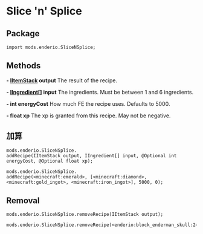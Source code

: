 # Slice 'n' Splice
## Package
`import mods.enderio.SliceNSplice;`

## Methods
**- [IItemStack](/Vanilla/Items/IItemStack/) output** The result of the recipe.

**- [IIngredient](/Vanilla/Variable_Types/IIngredient/)[] input** The ingredients. Must be between 1 and 6 ingredients.

**- int energyCost** How much FE the recipe uses. Defaults to 5000.

**- float xp** The xp is granted from this recipe. May not be negative.


## 加算
```zenscript
mods.enderio.SliceNSplice.  
addRecipe(IItemStack output, IIngredient[] input, @Optional int energyCost, @Optional float xp);

mods.enderio.SliceNSplice.  
addRecipe(<minecraft:emerald>, [<minecraft:diamond>, <minecraft:gold_ingot>, <minecraft:iron_ingot>], 5000, 0);
```
## Removal
```zenscript
mods.enderio.SliceNSplice.removeRecipe(IItemStack output);

mods.enderio.SliceNSplice.removeRecipe(<enderio:block_enderman_skull:2>);
```
